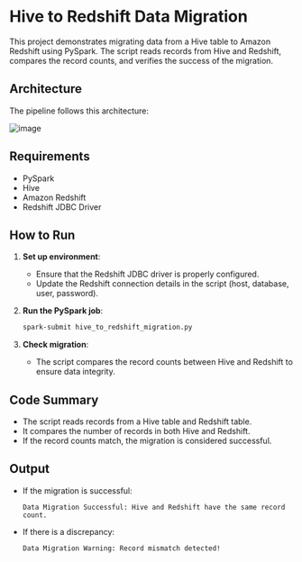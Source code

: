 # Hive to Redshift Data Migration

This project demonstrates migrating data from a Hive table to Amazon Redshift using PySpark. The script reads records from Hive and Redshift, compares the record counts, and verifies the success of the migration.

## Architecture

The pipeline follows this architecture:

![image](https://github.com/user-attachments/assets/f196c009-9c7c-49e6-b9af-2defdc7ad902)


## Requirements

- PySpark
- Hive
- Amazon Redshift
- Redshift JDBC Driver

## How to Run

1. **Set up environment**:
    - Ensure that the Redshift JDBC driver is properly configured.
    - Update the Redshift connection details in the script (host, database, user, password).

2. **Run the PySpark job**:
    ```bash
    spark-submit hive_to_redshift_migration.py
    ```

3. **Check migration**:
    - The script compares the record counts between Hive and Redshift to ensure data integrity.

## Code Summary

- The script reads records from a Hive table and Redshift table.
- It compares the number of records in both Hive and Redshift.
- If the record counts match, the migration is considered successful.

## Output

- If the migration is successful:
    ```
    Data Migration Successful: Hive and Redshift have the same record count.
    ```

- If there is a discrepancy:
    ```
    Data Migration Warning: Record mismatch detected!
    ```
